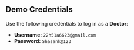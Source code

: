 ## Demo Credentials

Use the following credentials to log in as a **Doctor**:

- **Username:** `22h51a6623@gmail.com`
- **Password:** `Shasank@123`
